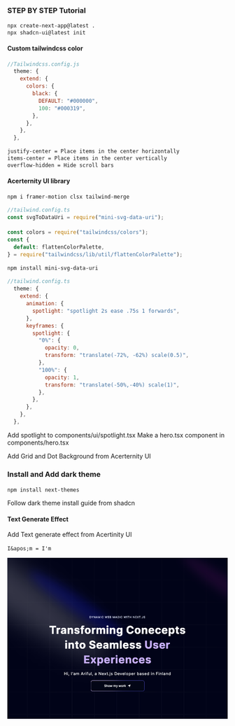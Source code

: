 ### STEP BY STEP Tutorial
```
npx create-next-app@latest .
npx shadcn-ui@latest init
```

#### Custom tailwindcss color
```javascript
//Tailwindcss.config.js
  theme: {
    extend: {
      colors: {
        black: {
          DEFAULT: "#000000",
          100: "#000319",
        },
      },
    },
  },
  ```

```
justify-center = Place items in the center horizontally
items-center = Place items in the center vertically
overflow-hidden = Hide scroll bars
```


#### Acerternity UI library
`npm i framer-motion clsx tailwind-merge`


```javascript
//tailwind.config.ts
const svgToDataUri = require("mini-svg-data-uri");

const colors = require("tailwindcss/colors");
const {
  default: flattenColorPalette,
} = require("tailwindcss/lib/util/flattenColorPalette");
```

`npm install mini-svg-data-uri`

```javascript
//tailwind.config.ts
  theme: {
    extend: {
      animation: {
        spotlight: "spotlight 2s ease .75s 1 forwards",
      },
      keyframes: {
        spotlight: {
          "0%": {
            opacity: 0,
            transform: "translate(-72%, -62%) scale(0.5)",
          },
          "100%": {
            opacity: 1,
            transform: "translate(-50%,-40%) scale(1)",
          },
        },
      },
    },
  },

```

Add spotlight to components/ui/spotlight.tsx
Make a hero.tsx component in components/hero.tsx

Add Grid and Dot Background from Acerternity UI

### Install and Add dark theme
`npm install next-themes`

Follow dark theme install guide from shadcn

#### Text Generate Effect
Add Text generate effect from Acertinity UI

`I&apos;m = I'm`

![Hero Section's pic](screen-shot/hero.png)